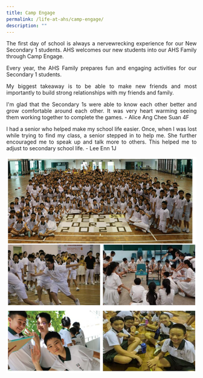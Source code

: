 ```yaml
---
title: Camp Engage
permalink: /life-at-ahs/camp-engage/
description: ""
---
```

<p align="justify">
The first day of school is always a nervewrecking experience for our New Secondary 1 students. AHS welcomes our new students into our AHS Family through Camp Engage.</p>

<p align="justify">
Every year, the AHS Family prepares fun and engaging activities for our Secondary 1 students.</p>

<p align="justify">
My biggest takeaway is to be able to make new friends and most importantly to build strong relationships with my friends and family.</p>

<p align="justify">
I'm glad that the Secondary 1s were able to know each other better and grow comfortable around each other. It was very heart warming seeing them working together to complete the games. - Alice Ang Chee Suan 4F</p>

<p align="justify">
I had a senior who helped make my school life easier. Once, when I was lost while trying to find my class, a senior stepped in to help me. She further encouraged me to speak up and talk more to others. This helped me to adjust to secondary school life.   - Lee Enn 1J</p>

![engage](/images/engage.png)